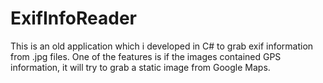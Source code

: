 ExifInfoReader
==============

This is an old application which i developed in C# to grab exif information from .jpg files.
One of the features is if the images contained GPS information, it will try to grab a static image from Google Maps.
